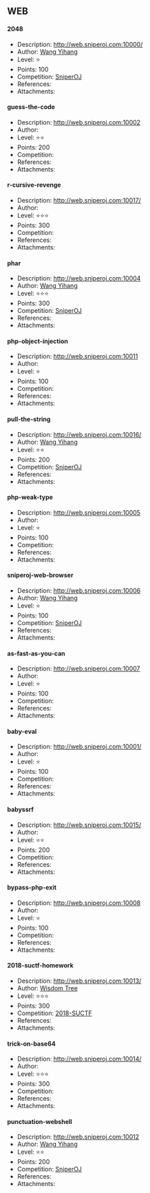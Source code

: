 ## WEB

#### 2048  
* Description: http://web.sniperoj.com:10000/  
* Author: [Wang Yihang](https://github.com/wangyihang)  
* Level: :star:  
* Points: 100  
* Competition: [SniperOJ](https://github.com/SniperOJ)  
* References:  
* Attachments:  

#### guess-the-code  
* Description: http://web.sniperoj.com:10002  
* Author: []()  
* Level: :star::star:  
* Points: 200  
* Competition: []()  
* References:  
* Attachments:  

#### r-cursive-revenge  
* Description: http://web.sniperoj.com:10017/  
* Author: []()  
* Level: :star::star::star:  
* Points: 300  
* Competition: []()  
* References:  
* Attachments:  

#### phar  
* Description: http://web.sniperoj.com:10004  
* Author: [Wang Yihang](https://github.com/wangyihang)  
* Level: :star::star::star:  
* Points: 300  
* Competition: [SniperOJ](https://github.com/SniperOJ)  
* References:  
* Attachments:  

#### php-object-injection  
* Description: http://web.sniperoj.com:10011  
* Author: []()  
* Level: :star:  
* Points: 100  
* Competition: []()  
* References:  
* Attachments:  

#### pull-the-string  
* Description: http://web.sniperoj.com:10016/  
* Author: [Wang Yihang](https://github.com/wangyihang)  
* Level: :star::star:  
* Points: 200  
* Competition: [SniperOJ](https://github.com/SniperOJ)  
* References:  
* Attachments:  

#### php-weak-type  
* Description: http://web.sniperoj.com:10005  
* Author: []()  
* Level: :star:  
* Points: 100  
* Competition: []()  
* References:  
* Attachments:  

#### sniperoj-web-browser  
* Description: http://web.sniperoj.com:10006  
* Author: [Wang Yihang](https://github.com/wangyihang)  
* Level: :star:  
* Points: 100  
* Competition: [SniperOJ](https://github.com/SniperOJ)  
* References:  
* Attachments:  

#### as-fast-as-you-can  
* Description: http://web.sniperoj.com:10007  
* Author: []()  
* Level: :star:  
* Points: 100  
* Competition: []()  
* References:  
* Attachments:  

#### baby-eval  
* Description: http://web.sniperoj.com:10001/  
* Author: []()  
* Level: :star:  
* Points: 100  
* Competition: []()  
* References:  
* Attachments:  

#### babyssrf  
* Description: http://web.sniperoj.com:10015/  
* Author: []()  
* Level: :star::star:  
* Points: 200  
* Competition: []()  
* References:  
* Attachments:  

#### bypass-php-exit  
* Description: http://web.sniperoj.com:10008  
* Author: []()  
* Level: :star:  
* Points: 100  
* Competition: []()  
* References:  
* Attachments:  

#### 2018-suctf-homework  
* Description: http://web.sniperoj.com:10013/  
* Author: [Wisdom Tree](https://laworigin.github.io/)  
* Level: :star::star::star:  
* Points: 300  
* Competition: [2018-SUCTF](http://suctf.xctf.org.cn/)  
* References:  
* Attachments:  

#### trick-on-base64  
* Description: http://web.sniperoj.com:10014/  
* Author: []()  
* Level: :star::star::star:  
* Points: 300  
* Competition: []()  
* References:  
* Attachments:  

#### punctuation-webshell  
* Description: http://web.sniperoj.com:10012  
* Author: [Wang Yihang](https://github.com/wangyihang)  
* Level: :star::star:  
* Points: 200  
* Competition: [SniperOJ](https://github.com/SniperOJ)  
* References:  
* Attachments:  

